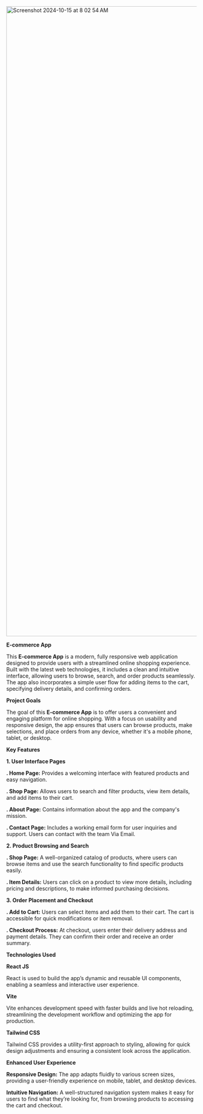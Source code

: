 <img width="1665" alt="Screenshot 2024-10-15 at 8 02 54 AM" src="https://github.com/user-attachments/assets/c1b6ec83-e9b9-45cf-b725-e5d013b46198">


**E-commerce App**


This **E-commerce App** is a modern, fully responsive web application designed to provide users with a streamlined online shopping experience. Built with the latest web technologies, it includes a clean and intuitive interface, allowing users to browse, search, and order products seamlessly. The app also incorporates a simple user flow for adding items to the cart, specifying delivery details, and confirming orders.


**Project Goals**


The goal of this **E-commerce App** is to offer users a convenient and engaging platform for online shopping. With a focus on usability and responsive design, the app ensures that users can browse products, make selections, and place orders from any device, whether it's a mobile phone, tablet, or desktop.


**Key Features**


**1. User Interface Pages**


**. Home Page:** Provides a welcoming interface with featured products and easy navigation.

**. Shop Page:** Allows users to search and filter products, view item details, and add items to their cart.

**. About Page:** Contains information about the app and the company's mission.

**. Contact Page:** Includes a working email form for user inquiries and support. Users can contact with the team Via Email.


**2. Product Browsing and Search**


**. Shop Page:** A well-organized catalog of products, where users can browse items and use the search functionality to find specific products easily.

**. Item Details:** Users can click on a product to view more details, including pricing and descriptions, to make informed purchasing decisions.


**3. Order Placement and Checkout**


**. Add to Cart:** Users can select items and add them to their cart. The cart is accessible for quick modifications or item removal.

**. Checkout Process:** At checkout, users enter their delivery address and payment details. They can confirm their order and receive an order summary.


**Technologies Used**


**React JS**

React is used to build the app’s dynamic and reusable UI components, enabling a seamless and interactive user experience.


**Vite**

Vite enhances development speed with faster builds and live hot reloading, streamlining the development workflow and optimizing the app for production.


**Tailwind CSS**

Tailwind CSS provides a utility-first approach to styling, allowing for quick design adjustments and ensuring a consistent look across the application.


**Enhanced User Experience**


**Responsive Design:** The app adapts fluidly to various screen sizes, providing a user-friendly experience on mobile, tablet, and desktop devices.

**Intuitive Navigation:** A well-structured navigation system makes it easy for users to find what they’re looking for, from browsing products to accessing the cart and checkout.


